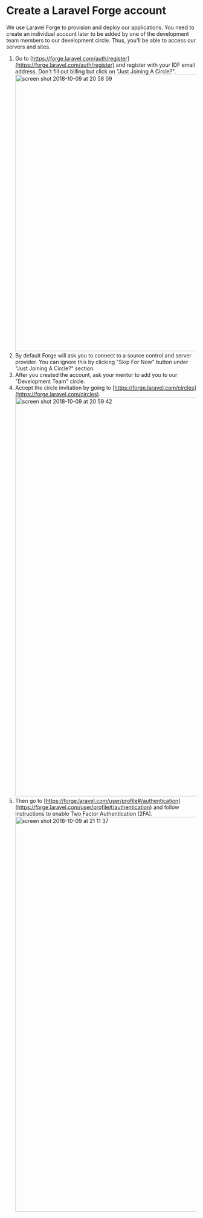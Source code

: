 # Create a Laravel Forge account

We use Laravel Forge to provision and deploy our applications.
You need to create an individual account later to be added by one of the
development team members to our development circle. Thus, you'll be able
to access our servers and sites.

1. Go to [https://forge.laravel.com/auth/register](https://forge.laravel.com/auth/register)
   and register with your IDF email address. Don't fill out billing but click on "Just Joining A Circle?".
   <img width="729" alt="screen shot 2018-10-09 at 20 58 09" src="https://user-images.githubusercontent.com/832544/46689488-aed80f00-cc08-11e8-8ae3-a7efed74c836.png">
1. By default Forge will ask you to connect to a source control and server provider. You can ignore this by clicking "Skip For Now" button under "Just Joining A Circle?" section.
1. After you created the account, ask your mentor to add you to our "Development Team" circle.
1. Accept the circle invitation by going to [https://forge.laravel.com/circles](https://forge.laravel.com/circles).
   <img width="1052" alt="screen shot 2018-10-09 at 20 59 42" src="https://user-images.githubusercontent.com/832544/46689490-aed80f00-cc08-11e8-8b9b-78285ebed5d1.png">
1. Then go to [https://forge.laravel.com/user/profile#/authentication](https://forge.laravel.com/user/profile#/authentication)
   and follow instructions to enable Two Factor Authentication (2FA).
   <img width="1041" alt="screen shot 2018-10-09 at 21 11 37" src="https://user-images.githubusercontent.com/832544/46689491-aed80f00-cc08-11e8-880b-5388a9b283f3.png">
